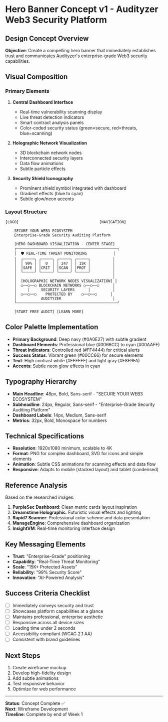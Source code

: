 # Hero Banner Concept v1 - Audityzer Web3 Security Platform

## Design Concept Overview
**Objective**: Create a compelling hero banner that immediately establishes trust and communicates Audityzer's enterprise-grade Web3 security capabilities.

## Visual Composition

### Primary Elements
1. **Central Dashboard Interface**
   - Real-time vulnerability scanning display
   - Live threat detection indicators
   - Smart contract analysis panels
   - Color-coded security status (green=secure, red=threats, blue=scanning)

2. **Holographic Network Visualization**
   - 3D blockchain network nodes
   - Interconnected security layers
   - Data flow animations
   - Subtle particle effects

3. **Security Shield Iconography**
   - Prominent shield symbol integrated with dashboard
   - Gradient effects (blue to cyan)
   - Subtle glow/neon accents

### Layout Structure
```
[LOGO]                                    [NAVIGATION]
    
    SECURE YOUR WEB3 ECOSYSTEM
    Enterprise-Grade Security Auditing Platform
    
    [HERO DASHBOARD VISUALIZATION - CENTER STAGE]
    ┌─────────────────────────────────────────────┐
    │  🛡️ REAL-TIME THREAT MONITORING            │
    │  ┌─────┐ ┌─────┐ ┌─────┐ ┌─────┐          │
    │  │ 99% │ │  0  │ │ 247 │ │ 15K │          │
    │  │SAFE │ │CRIT │ │SCAN │ │PROT │          │
    │  └─────┘ └─────┘ └─────┘ └─────┘          │
    │                                           │
    │  [HOLOGRAPHIC NETWORK NODES VISUALIZATION] │
    │  ○──○──○ BLOCKCHAIN NETWORKS ○──○──○      │
    │     │     SECURITY LAYERS      │          │
    │  ○──○──○    PROTECTED BY    ○──○──○      │
    │           AUDITYZER                       │
    └─────────────────────────────────────────────┘
    
    [START FREE AUDIT] [LEARN MORE]
```

## Color Palette Implementation
- **Primary Background**: Deep navy (#0A0E27) with subtle gradient
- **Dashboard Elements**: Professional blue (#0066CC) to cyan (#00AAFF)
- **Threat Indicators**: Controlled red (#FF4444) for critical alerts
- **Success Status**: Vibrant green (#00CC66) for secure elements
- **Text**: High contrast white (#FFFFFF) and light gray (#F8F9FA)
- **Accents**: Subtle neon glow effects in cyan

## Typography Hierarchy
- **Main Headline**: 48px, Bold, Sans-serif - "SECURE YOUR WEB3 ECOSYSTEM"
- **Subheadline**: 24px, Regular, Sans-serif - "Enterprise-Grade Security Auditing Platform"
- **Dashboard Labels**: 14px, Medium, Sans-serif
- **Metrics**: 32px, Bold, Monospace for numbers

## Technical Specifications
- **Resolution**: 1920x1080 minimum, scalable to 4K
- **Format**: PNG for complex dashboard, SVG for icons and simple elements
- **Animation**: Subtle CSS animations for scanning effects and data flow
- **Responsive**: Adapts to mobile (stacked layout) and tablet (condensed)

## Reference Analysis
Based on the researched images:
1. **PurpleSec Dashboard**: Clean metric cards layout inspiration
2. **Dreamstime Holographic**: Futuristic visual effects and lighting
3. **Rapid7 Scanner**: Professional color scheme and data presentation
4. **ManageEngine**: Comprehensive dashboard organization
5. **InsightVM**: Real-time monitoring interface design

## Key Messaging Elements
- **Trust**: "Enterprise-Grade" positioning
- **Capability**: "Real-Time Threat Monitoring"
- **Scale**: "15K+ Protected Assets"
- **Reliability**: "99% Security Score"
- **Innovation**: "AI-Powered Analysis"

## Success Criteria Checklist
- [ ] Immediately conveys security and trust
- [ ] Showcases platform capabilities at a glance
- [ ] Maintains professional, enterprise aesthetic
- [ ] Responsive across all device sizes
- [ ] Loading time under 2 seconds
- [ ] Accessibility compliant (WCAG 2.1 AA)
- [ ] Consistent with brand guidelines

## Next Steps
1. Create wireframe mockup
2. Develop high-fidelity design
3. Add subtle animations
4. Test responsive behavior
5. Optimize for web performance

---
**Status**: Concept Complete ✅  
**Next**: Wireframe Development  
**Timeline**: Complete by end of Week 1
